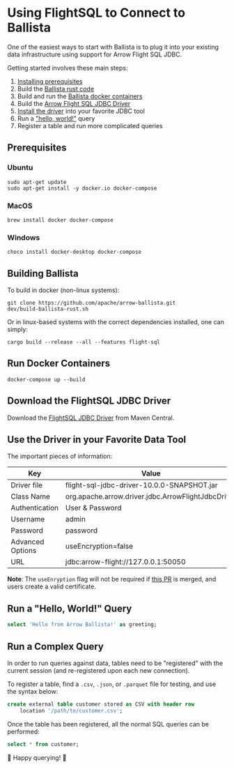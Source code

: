 <!---
  Licensed to the Apache Software Foundation (ASF) under one
  or more contributor license agreements.  See the NOTICE file
  distributed with this work for additional information
  regarding copyright ownership.  The ASF licenses this file
  to you under the Apache License, Version 2.0 (the
  "License"); you may not use this file except in compliance
  with the License.  You may obtain a copy of the License at

    http://www.apache.org/licenses/LICENSE-2.0

  Unless required by applicable law or agreed to in writing,
  software distributed under the License is distributed on an
  "AS IS" BASIS, WITHOUT WARRANTIES OR CONDITIONS OF ANY
  KIND, either express or implied.  See the License for the
  specific language governing permissions and limitations
  under the License.
-->

# Using FlightSQL to Connect to Ballista

One of the easiest ways to start with Ballista is to plug it into your existing data infrastructure using support for Arrow Flight SQL JDBC.

Getting started involves these main steps:

1. [Installing prerequisites](#prereq)
2. Build the [Ballista rust code](#rust)
3. Build and run the [Ballista docker containers](#docker)
4. Build the [Arrow Flight SQL JDBC Driver](#jdbc)
5. [Install the driver](#tool) into your favorite JDBC tool
6. Run a ["hello, world!"](#hello) query
7. Register a table and run more complicated queries

## <a name="prereq"/>Prerequisites

### Ubuntu

```shell
sudo apt-get update
sudo apt-get install -y docker.io docker-compose
```

### MacOS

```shell
brew install docker docker-compose
```

### Windows

```shell
choco install docker-desktop docker-compose
```

## <a name="rust"/>Building Ballista

To build in docker (non-linux systems):

```shell
git clone https://github.com/apache/arrow-ballista.git
dev/build-ballista-rust.sh
```

Or in linux-based systems with the correct dependencies installed, one can simply:

```shell
cargo build --release --all --features flight-sql
```

## <a name="docker"/> Run Docker Containers

```shell
docker-compose up --build
```

## <a name="jdbc"/>Download the FlightSQL JDBC Driver

Download the [FlightSQL JDBC Driver](https://repo1.maven.org/maven2/org/apache/arrow/flight-sql-jdbc-driver/10.0.0/flight-sql-jdbc-driver-10.0.0.jar)
from Maven Central.

## <a name="tool"/>Use the Driver in your Favorite Data Tool

The important pieces of information:

| Key              | Value                                              |
| ---------------- | -------------------------------------------------- |
| Driver file      | flight-sql-jdbc-driver-10.0.0-SNAPSHOT.jar         |
| Class Name       | org.apache.arrow.driver.jdbc.ArrowFlightJdbcDriver |
| Authentication   | User & Password                                    |
| Username         | admin                                              |
| Password         | password                                           |
| Advanced Options | useEncryption=false                                |
| URL              | jdbc:arrow-flight://127.0.0.1:50050                |

**Note**: The `useEnryption` flag will not be required if [this PR](https://github.com/spaceandtimelabs/arrow-ballista/pull/15) is merged,
and users create a valid certificate.

## <a name="hello"/>Run a "Hello, World!" Query

```sql
select 'Hello from Arrow Ballista!' as greeting;
```

## <a name="complex"/>Run a Complex Query

In order to run queries against data, tables need to be "registered" with the current session (and re-registered upon each new connection).

To register a table, find a `.csv`, `.json`, or `.parquet` file for testing, and use the syntax below:

```sql
create external table customer stored as CSV with header row
    location '/path/to/customer.csv';
```

Once the table has been registered, all the normal SQL queries can be performed:

```sql
select * from customer;
```

🎉 Happy querying! 🎉
